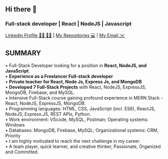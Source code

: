## Hi there 👋
### Full-stack developer | React | NodeJS | Javascript

[Linkedin Profile 👨‍💻 👩‍💻](https://www.linkedin.com/in/danielmaximov/) |
[My Repositories 💻](https://github.com/Danielmaximov123?tab=repositories) |
[My Email ✉️](DanielMaximov2@gmail.com) 


## SUMMARY 
• Full-Stack Developer looking for a position in __React, NodeJS, and JavaScript__.\
• __Experience as a Freelancer Full-stack developer__\
• __Private teacher for React, Node Js, Express Js, and MongoDB__\
• __Developed 7 Full-Stack Projects__ with React, NodeJS, ExpressJS, MongoDB, Firebase, and MySQL.\
• Intensive Full-Stack course gaining profound experience in MERN Stack - React, NodeJS, ExpressJS, 
 MongoDB.\
• Programming languages: HTML, CSS, JavaScript (incl. ES6), ReactJS, NodeJS, Express.JS, REST APIs, Python.\
• Work environment: VScode, MySQL, Postman; Operating systems: Windows\
• Databases: MongoDB, Firebase, MySQL; Organizational systems: CRM, Priority\
• I am highly motivated to reach the next challenge in my career.\
• A team player, quick learner, and creative thinker, Passionate, Organized and Committed.



<!--
**Danielmaximov123/Danielmaximov123** is a ✨ _special_ ✨ repository because its `README.md` (this file) appears on your GitHub profile.

Here are some ideas to get you started:

- 🔭 I’m currently working on ...
- 🌱 I’m currently learning ...
- 👯 I’m looking to collaborate on ...
- 🤔 I’m looking for help with ...
- 💬 Ask me about ...
- 📫 How to reach me: ...
- 😄 Pronouns: ...
- ⚡ Fun fact: ...
-->

